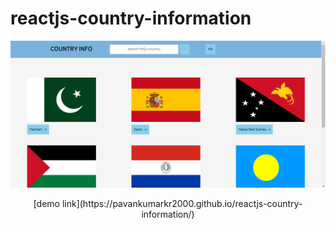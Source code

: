 # reactjs-country-information
![banner](https://github.com/pavanKumarKR2000/reactjs-country-information/blob/main/country-info.png)
<p style="text-align: center;">[demo link](https://pavankumarkr2000.github.io/reactjs-country-information/)</p>
